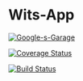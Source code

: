 # Wits-App
[![Google-s-Garage](https://circleci.com/gh/Google-s-Garage/Wits-App.svg?style=svg)](https://app.circleci.com/github/Google-s-Garage/Wits-App/pipelines)

[![Coverage Status](https://coveralls.io/repos/github/Google-s-Garage/Wits-App/badge.svg?branch=master)](https://coveralls.io/github/Google-s-Garage/Wits-App?branch=master)

[![Build Status](https://travis-ci.com/Google-s-Garage/Wits-App.svg?branch=master)](https://travis-ci.com/Google-s-Garage/Wits-App)
